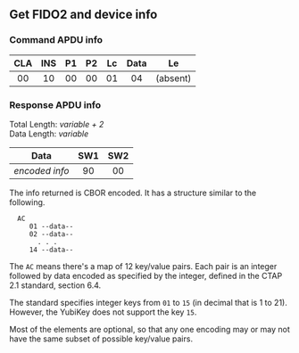 <!-- Copyright 2022 Yubico AB

Licensed under the Apache License, Version 2.0 (the "License");
you may not use this file except in compliance with the License.
You may obtain a copy of the License at

    http://www.apache.org/licenses/LICENSE-2.0

Unless required by applicable law or agreed to in writing, software
distributed under the License is distributed on an "AS IS" BASIS,
WITHOUT WARRANTIES OR CONDITIONS OF ANY KIND, either express or implied.
See the License for the specific language governing permissions and
limitations under the License. -->

## Get FIDO2 and device info

### Command APDU info

| CLA | INS | P1 | P2 | Lc | Data |    Le    |
|:---:|:---:|:--:|:--:|:--:|:----:|:--------:| 
| 00  | 10  | 00 | 00 | 01 |  04  | (absent) |

### Response APDU info

Total Length: *variable + 2*\
Data Length: *variable*

|      Data      | SW1 | SW2 |
|:--------------:|:---:|:---:|
| *encoded info* | 90  | 00  |

The info returned is CBOR encoded. It has a structure similar to the
following.

```
  AC
     01 --data--
     02 --data--
       . . .
     14 --data--
```

The `AC` means there's a map of 12 key/value pairs. Each pair is an
integer followed by data encoded as specified by the integer, defined in
the CTAP 2.1 standard, section 6.4.

The standard specifies integer keys from `01` to `15` (in decimal that
is 1 to 21). However, the YubiKey does not support the key `15`.

Most of the elements are optional, so that any one encoding may or may
not have the same subset of possible key/value pairs.
